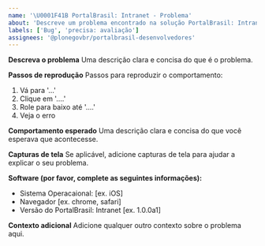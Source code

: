 ```yaml
---
name: '\U0001F41B PortalBrasil: Intranet - Problema'
about: 'Descreve um problema encontrado na solução PortalBrasil: Intranet'
labels: ['Bug', 'precisa: avaliação']
assignees: '@plonegovbr/portalbrasil-desenvolvedores'
---
```


**Descreva o problema**
Uma descrição clara e concisa do que é o problema.

**Passos de reprodução**
Passos para reproduzir o comportamento:

1. Vá para '...'
2. Clique em '....'
3. Role para baixo até '....'
4. Veja o erro

**Comportamento esperado**
Uma descrição clara e concisa do que você esperava que acontecesse.

**Capturas de tela**
Se aplicável, adicione capturas de tela para ajudar a explicar o seu problema.

**Software (por favor, complete as seguintes informações):**

- Sistema Operacaional: [ex. iOS]
- Navegador [ex. chrome, safari]
- Versão do PortalBrasil: Intranet [ex. 1.0.0a1]

**Contexto adicional**
Adicione qualquer outro contexto sobre o problema aqui.
